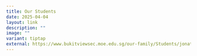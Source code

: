 ```yaml
---
title: Our Students
date: 2025-04-04
layout: link
description: ""
image: ""
variant: tiptap
external: https://www.bukitviewsec.moe.edu.sg/our-family/Students/jonathan/
---
```

